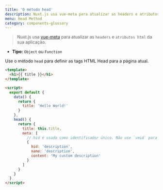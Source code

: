 ```yaml
---
title: 'O método head'
description: Nuxt.js usa vue-meta para atualizar as headers e atributos HTML da sua aplicação.
menu: Head Method
category: components-glossary
---
```


> Nuxt.js usa [vue-meta](https://github.com/nuxt/vue-meta) para atualizar as `headers` e `atributos html` da sua aplicação.

- **Tipo:** `Object` ou `Function`

Use o método `head` para definir as tags HTML Head para a página atual.

```html
<template>
  <h1>{{ title }}</h1>
</template>

<script>
  export default {
    data() {
      return {
        title: 'Hello World!'
      }
    },
    head() {
      return {
        title: this.title,
        meta: [
          // hid é usado como identificador único. Não use `vmid` para isso, pois não funcionará
          {
            hid: 'description',
            name: 'description',
            content: 'My custom description'
          }
        ]
      }
    }
  }
</script>
```
